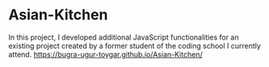 # Asian-Kitchen
In this project, I developed additional JavaScript functionalities for an existing project created by a former student of the coding school I currently attend.
https://bugra-ugur-toygar.github.io/Asian-Kitchen/
